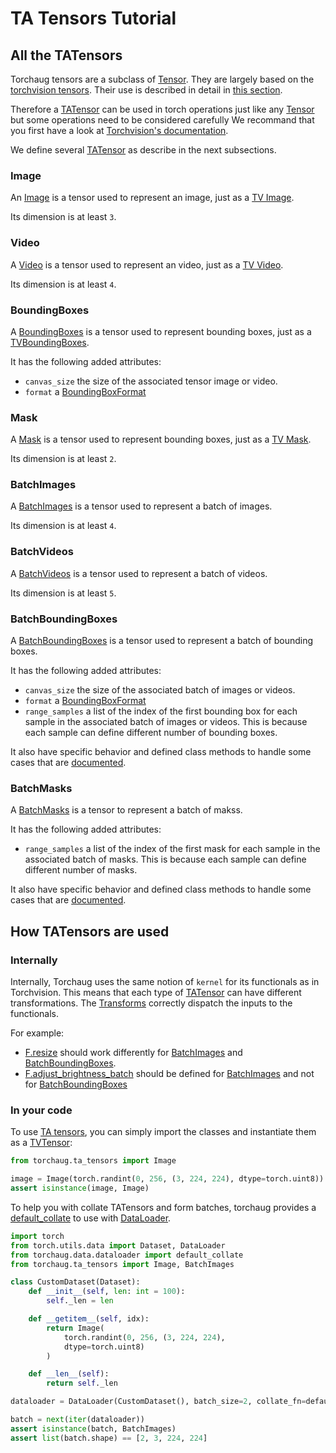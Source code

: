 # TA Tensors Tutorial

## All the TATensors

Torchaug tensors are a subclass of [Tensor](#torch.Tensor). They are largely based on the [torchvision tensors](#torchvision.tv_tensors.TVTensor). Their use is described in detail in [this section](#how-tatensors-are-used).

Therefore a [TATensor](#torchaug.ta_tensors.TATensor) can be used in torch operations just like any [Tensor](#torch.Tensor) but some operations need to be considered carefully We recommand that you first have a look at [Torchvision's documentation](https://pytorch.org/vision/stable/auto_examples/transforms/plot_tv_tensors.html#what-can-i-do-with-a-tvtensor).

We define several [TATensor](#torchaug.ta_tensors.TATensor) as describe in the next subsections.

### Image

An [Image](#torchaug.ta_tensors.Image) is a tensor used to represent an image, just as a [TV Image](#torchvision.tv_tensors.Image).

Its dimension is at least `3`.

### Video

A [Video](#torchaug.ta_tensors.Video) is a tensor used to represent an video, just as a [TV Video](#torchvision.tv_tensors.Video).

Its dimension is at least `4`.

### BoundingBoxes

A [BoundingBoxes](#torchaug.ta_tensors.BoundingBoxes) is a tensor used to represent bounding boxes, just as a [TVBoundingBoxes](#torchvision.tv_tensors.BoundingBoxes).

It has the following added attributes:
- `canvas_size` the size of the associated tensor image or video.
- `format` a [BoundingBoxFormat](#torchaug.ta_tensors.BoundingBoxFormat)

### Mask

A [Mask](#torchaug.ta_tensors.Mask) is a tensor used to represent bounding boxes, just as a [TV Mask](#torchvision.tv_tensors.Mask).

Its dimension is at least `2`.

### BatchImages

A [BatchImages](#torchaug.ta_tensors.BatchImages) is a tensor used to represent a batch of images.

Its dimension is at least `4`.

### BatchVideos

A [BatchVideos](#torchaug.ta_tensors.BatchVideos) is a tensor used to represent a batch of videos.

Its dimension is at least `5`.

### BatchBoundingBoxes

A [BatchBoundingBoxes](#torchaug.ta_tensors.BatchBoundingBoxes) is a tensor used to represent a batch of bounding boxes.

It has the following added attributes:
- `canvas_size` the size of the associated batch of images or videos.
- `format` a [BoundingBoxFormat](#torchaug.ta_tensors.BoundingBoxFormat)
- `range_samples` a list of the index of the first bounding box for each sample in the associated batch of images or videos. This is because each sample can define different number of bounding boxes.

It also have specific behavior and defined class methods to handle some cases that are [documented](#torchaug.ta_tensors.BatchBoundingBoxes).

### BatchMasks

A [BatchMasks](#torchaug.ta_tensors.BatchMasks) is a tensor to represent a batch of makss.

It has the following added attributes:
- `range_samples` a list of the index of the first mask for each sample in the associated batch of masks. This is because each sample can define different number of masks.

It also have specific behavior and defined class methods to handle some cases that are [documented](#torchaug.ta_tensors.BatchMasks).

## How TATensors are used

### Internally

Internally, Torchaug uses the same notion of `kernel` for its functionals as in Torchvision. This means that each type of [TATensor](#torchaug.ta_tensors.TATensor) can have different transformations. The [Transforms](#torchaug.transforms.RandomApplyTransform) correctly dispatch the inputs to the functionals.

For example:
- [F.resize](#torchaug.transforms.functional.resize) should work differently for [BatchImages](#torchaug.ta_tensors.BatchImages) and [BatchBoundingBoxes](#torchaug.ta_tensors.BatchBoundingBoxes).
- [F.adjust_brightness_batch](#torchaug.transforms.functional.adjust_brightness_batch) should be defined for [BatchImages](#torchaug.ta_tensors.BatchImages) and not for [BatchBoundingBoxes](#torchaug.ta_tensors.BatchBoundingBoxes)

### In your code

To use [TA tensors](#torchaug.ta_tensors.TATensor), you can simply import the classes and instantiate them as a [TVTensor](#torchvision.tv_tensors.TVTensor):

```python
from torchaug.ta_tensors import Image

image = Image(torch.randint(0, 256, (3, 224, 224), dtype=torch.uint8))
assert isinstance(image, Image)
```

To help you with collate TATensors and form batches, torchaug provides a [default_collate](#torchaug.data.dataloader.default_collate) to use with [DataLoader](#torch.utils.data.DataLoader).

```python
import torch
from torch.utils.data import Dataset, DataLoader
from torchaug.data.dataloader import default_collate
from torchaug.ta_tensors import Image, BatchImages

class CustomDataset(Dataset):
    def __init__(self, len: int = 100):
        self._len = len

    def __getitem__(self, idx):
        return Image(
            torch.randint(0, 256, (3, 224, 224),
            dtype=torch.uint8)
        )

    def __len__(self):
        return self._len

dataloader = DataLoader(CustomDataset(), batch_size=2, collate_fn=default_collate)

batch = next(iter(dataloader))
assert isinstance(batch, BatchImages)
assert list(batch.shape) == [2, 3, 224, 224]
```
